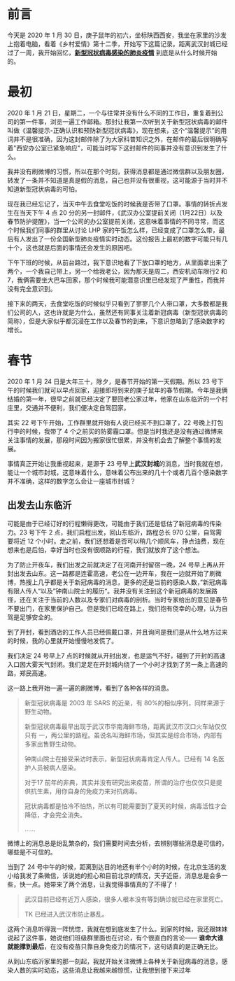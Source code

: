 # 前言

今天是 2020 年 1 月 30 日，庚子鼠年的初六，坐标陕西西安，我坐在家里的沙发上抱着电脑，看着《乡村爱情》第十二季，开始写下这篇记录。距离武汉封城已经过了一周，我开始回忆，[**新型冠状病毒感染的肺炎疫情**](https://zh.wikipedia.org/wiki/2019%EF%BC%8D2020%E5%B9%B4%E6%96%B0%E5%9E%8B%E5%86%A0%E7%8B%80%E7%97%85%E6%AF%92%E8%82%BA%E7%82%8E%E4%BA%8B%E4%BB%B6) 到底是从什么时候开始的。

# 最初

2020 年 1 月 21 日，星期二，一个与往常并没有什么不同的工作日，重复着到公司的第一件事，浏览一遍工作邮箱。那封让我第一次听到关于新型冠状病毒的邮件叫做《温馨提示-正确认识和预防新型冠状病毒》，现在想来，这个“温馨提示”的用词并不是很准确，因为这封邮件除了为大家科普知识之外，在邮件的最后很明确写着"西安办公室已紧急响应"，可能当时写下这封邮件的同事并没有意识到发生了什么。

我并没有刷微博的习惯，所以在那个时刻，获得消息都是通过微信群以及朋友圈，转发了一条并不知道是真是假的消息，自己也并没有很重视，这可能源于当时并不知道新型冠状病毒的可怕。

现在我已经忘记了，当天中午去食堂吃饭的时候我是否带了口罩。事情的转折点发生在当天下午 4 点 20 分的另一封邮件，《武汉办公室提前关闭（1月22日）以及春节防护提醒》，当一个公司的办公室提前关闭，这意味着事情的不同寻常，而这个时候我们同事的群里从讨论 LHP 家的午饭怎么样，已经变成了口罩怎么带，最后有人发出了一份全国新型肺炎疫情实时动态。这份报告上最初的数字可能只有几十个，这也就是后面的事情还会发生的原因吧。

下午下班的时候，从前台路过，我下意识地看了下放口罩的地方，从里面拿出来了两个，一个我自己带上，另一个给我老公，因为那天是周二，西安机动车限行2 和 7，我俩需要坐大巴车回家，那个时候我可能潜意识里已经发现了严重性，而我并没有完全意识到。

接下来的两天，去食堂吃饭的时候似乎只看到了寥寥几个人带口罩，大多数都是我们公司的人，这也许就是为什么，虽然还有同事关注着新冠病毒（新型冠状病毒的简称），但是大家似乎都沉浸在工作以及春节的到来，下意识忽略到了感染数字的增长。

# 春节

2020 年 1 月 24 日是大年三十，除夕，是春节开始的第一天假期。所以 23 号下午的时候我们就可以早点回家，迎接即将到来的庚子鼠年的春节假期。今年是我俩结婚的第一年，很早之前就已经决定了要回老公家过年，他家在山东临沂的一个村庄里，交通并不便利，我们便决定自驾回家。

其实 22 号下午开始，工作群里就开始有人说已经买不到口罩了，22 号晚上打包行李的时候，我带了 4 个之前买的防雾霾口罩。但是当时我还是没有通过微博来关注事情的发展，那段时间因为搬家很忙很累，并没有机会去了解整个事情的发展。

事情真正开始让我重视起来，是源于 23 号早上**武汉封城**的消息，当时我就在想，能让一个城市封城，这意味着什么，意味着公布出来的几十个或者几百个感染数字并不准确，这样的数字怎么会让一座城市封城？

## 出发去山东临沂

可能是由于已经订好的行程懒得更改，可能由于我们还是低估了新冠病毒的传染力。23 号下午 2 点，我们启程出发，回山东临沂，路程总长 970 公里，自驾需要将近 12 个小时。走之前，我们还想着是否可以稍几个顺风车，挣点油费，现在想来也是后怕，幸好当时也没有很顺路的行程，我们就放弃了这个想法。

为了防止开夜车，我们出发之前就决定了在河南开封留宿一晚，24 号早上再从开封出发去山东。这一路都是连霍高速，老公在一边开车，我在一边就开始了刷微博，热搜上几乎都是关于新冠病毒的消息，更多的还是当前的感染人数，”新冠病毒有限人传人“以及”钟南山院士的履历“。我并没有关注到这个新冠病毒的发展路径，还在关注于当前的人数以及专家们对病毒的剖析。当时专家给出的意见是春节不要出门，在家里保护自己。但是我们已经在路上，我们抱有侥幸的心理，认为自驾是足够安全的。

到了开封，看到酒店的工作人员已经佩戴口罩，并且询问是我们是从什么地方过来的时候，我的心里就开始慢慢地发慌了。

我们决定 24 号早上7 点的时候就从开封出发，也是运气不好，碰到了开封的高速入口因大雾天气封闭。我们足足在开封城内绕了一个小时才找到了另一条上高速的路，郑民高速。

这一路上我开始一遍一遍的刷微博，看到了各种各样的消息。

> 新型冠状病毒是 2003 年 SARS 的近亲，有 80%的相似序列，同样来源于野生动物。
> 
> 新型冠状病毒最早出现于武汉市华南海鲜市场，距离武汉市汉口火车站仅仅只有 一，两公里的路程。虽说名叫海鲜市场，但其实是综合市场，内部有多家出售野生动物。
> 
> 钟南山院士在接受采访时表示，新型冠状病毒肯定人传人。已经有 14 名医护人员被病人感染。
> 
> 对于17 前年的非典，其实并没有研究出来疫苗，所谓的治疗也仅仅只是提供抗生素，用你自身的免疫力来对抗病毒。
> 
> 冠状病毒都是怕冷不怕热，所以有可能需要到了夏天的时候，病毒活性才会降低，才会完全消失。
> 
>……
>

微博上的消息总是纷乱繁杂的，我们需要时间去分析，去辨别哪些消息是可信的，哪些是不可信的。

当到了 24 号中午的时候，距离到达目的地还有半个小时的时候，在北京生活的发小给我发了条微信，诉说她的担心和目前北京的情况，天子近臣，消息总是会多一些，快一点。她带来了两个消息，让我觉得事情真的了不得了！

> 武汉目前已经有近万人感染，很多人根本没有等到确诊就已经在家里死亡。
>
> TK 已经进入武汉市防止暴乱。
> 

这两个消息听得我一阵恍惚，我就在想到底发生了什么。到家的时候，我还跟妹妹说起了这件事，她说他们班级群里面也在讨论，有个很直白的言论—— **谁命大谁就能撑到最后**，在没有疫苗只靠自身免疫力的情况下，这句话真的是正确无比。

从到山东临沂家里的那一刻起，我就开始关注微博上各种关于新冠病毒的消息，感染人数的实时动态，这些消息让我越来越惊慌，让我想到接下来过年

